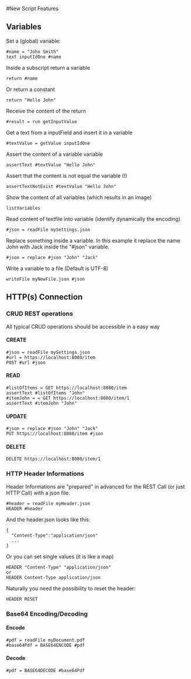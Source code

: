 #New Script Features
## Variables
Set a (global) variable:

    #name = "John Smith"
    text inputIdOne #name

Inside a subscript return a variable

    return #name

Or return a constant

    return "Hello John"
    
Receive the content of the return

    #result = run getInputValue
    
Get a text from a inputField and insert it in a variable

    #textValue = getValue inputIdOne
    
Assert the content of a variable variable

    assertText #textValue "Hello John"
    
Assert that the content is not equal the variable (!)

    assertTextNotExist #textValue "Hello John"
    
Show the content of all variables (which results in an image)

    listVariables

Read content of textfile into variable (identify dynamically the encoding)

    #json = readFile mySettings.json
    
Replace something inside a variable. In this example it replace the name John with Jack inside the "#json" variable.

    #json = replace #json "John" "Jack"
    
Write a variable to a file (Default is UTF-8)

    writeFile myNewFile.json #json 

## HTTP(s) Connection
### CRUD REST operations
All typical CRUD operations should be accessible in a easy way

#### CREATE

    #json = readFile mySettings.json
    #url = https://localhost:8080/item
    POST #url #json
    
#### READ
     
    #listOfItems = GET https://localhost:8080/item
    assertText #listOfItems "John"
    #itemJohn = = GET https://localhost:8080/item/1
    assertText #itemJohn "John"

#### UPDATE
    #json = replace #json "John" "Jack"
    PUT https://localhost:8080/item #json
    
#### DELETE

    DELETE https://localhost:8080/item/1
    
### HTTP Header Informations
Header Informations are "prepared" in advanced for the REST Call (or just HTTP Call) with a json file.

    #header = readFile myHeader.json 
    HEADER #header
    
And the header.json looks like this:

    {
      "Content-Type":"application/json"
      ...
    }

Or you can set single values (it is like a map)

    HEADER "Content-Type" "application/json"
    or
    HEADER Content-Type application/json
    
Naturally you need the possibility to reset the header:

    HEADER RESET
    
### Base64 Encoding/Decoding

#### Encode

    #pdf = readFile myDocument.pdf
    #base64Pdf = BASE64ENCODE #pdf
    
#### Decode
    
    #pdf = BASE64DECODE #base64Pdf
